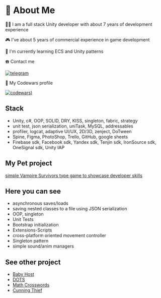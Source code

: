 # 🚀 About Me
👨‍💻 
I am a full stack Unity developer with about 7 years of development experience

🎮
I've about 5 years of commercial experience in game development

🧠 I'm currently learning ECS and Unity patterns

☎️ 
Contact me

[![telegram](https://img.shields.io/badge/telegram-1DA1F2?style=for-the-badge&logo=twitter&logoColor=white)](https://t.me/unity_prog)

🤖
My Codewars profile

[![codewars](https://www.codewars.com/users/Somarutyagin/badges/large))](https://www.codewars.com/users/Somarutyagin)

## Stack
- Unity, c#, OOP, SOLID, DRY, KISS, singleton, fabric, strategy
- unit test, json serialization, uniTask, MySQL, addressables
- profiler, logcat, adaptive UI/UX, 2D/3D, zenject, DoTween
- Spine, Figma, PhotoShop, Trello, GitHub, google sheets
- Firebase sdk, Facebook sdk, Yandex sdk, Tenjin sdk, IronSource sdk, OneSignal sdk, Unity IAP
  
## My Pet project

[simple Vampire Survivors type game to showcase developer skills](https://github.com/Somarutyagin/Somarutyagin.github.io)

## Here you can see

* asynchronous saves/loads
* saving nested classes to a file using JSON serialization
* OOP, singleton
* Unit Tests
* Bootstrap initialization
* Extensions-Scripts
* cross-platform oriented movement controller
* Singleton pattern
* simple sound/anim managers

## See other project
 - [Baby Host](https://play.google.com/store/apps/details?id=com.DefaultCompany.BabyHost&hl=en_US)
 - [DOTS](https://play.google.com/store/apps/details?id=com.qruqru.dots.flow.puzzle)
 - [Math Crosswords](https://yandex.ru/games/app/271091)
 - [Cunning Thief](https://yandex.ru/games/app/190277)
